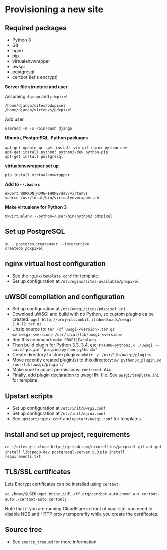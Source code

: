 # Provisioning a new site

## Required packages

- Python 3
- Git
- nginx
- pip
- virtualenvwrapper
- uwsgi
- postgresql
- certbot (let's encrypt)

**Server file structure and user**

Assuming `django` and `pdxpixel`

`/home/django/sites/pdxpixel`  
`/home/django/virtenvs/pdxpixel`

Add user

`useradd -m -s /bin/bash django`

**Ubuntu, PostgreSQL, Python packages**

`apt-get update`
`apt-get install vim git nginx python-dev`  
`apt-get install python3 python3-dev python-pip`  
`apt-get install postgresql`

**virtualenvwrapper set up**

`pip install virtualenvwrapper`  

**Add to `~/.bashrc`**

`export WORKON_HOME=$HOME/dev/virtenvs`  
`source /usr/local/bin/virtualenvwrapper.sh`

**Make virtualenv for Python 3**

`mkvirtualenv --python=/user/bin/python3 pdxpixel`

## Set up PostgreSQL

`su - postgres`
`createuser --interactive`  
`createdb pdxpixel`

## nginx virtual host configuration

- See the `nginx/template.conf` for template.
- Set up configuration at `/etc/nginx/sites-available/pdxpixel`

## uWSGI compilation and configuration

- Set up configuration at `/etc/uwsgi/sites/pdxpixel.ini`
- Download uWSGI and build with no Python, so custom plugins ca be created:
    `wget http://projects.unbit.it/downloads/uwsgi-2.0.12.tar.gz`
- Unzip source to:
    `tar -xf uwsgi-<version>.tar.gz`  
    `mv uwsgi-<version> /usr/local/lib/uwsgi-<version>`
- Run this command: `make PROFILE=nolang`
- Then build plugin for Python 3.3, 3.4, etc:
    `PYTHON=python3.x ./uwsgi --build-plugin "plugins/python python3x"`
- Create directory to store plugins: `mkdir -p /usr/lib/uwsgi/plugins`
- Move recently created plugin(s) to this directory:
    `mv python3x_plugin.so /usr/lib/uwsgi/plugins/`
- Make sure to adjust permissions: `root:root 644`
- Finally, add plugin declaration to uwsgi INI file. See `uwsgi/template.ini` for template.

## Upstart scripts

- Set up configuration at `/etc/init/uwsgi.conf`
- Set up configuration at `/etc/init/nginx.conf`
- See `upstart/nginx.conf` and `upstart/uwsgi.conf` for templates.

## Install and set up project, requirements

`cd ~/sites`
`git clone http://github.com/nicorellius/pdxpixel.git`
`apt-get install libjpeg8-dev postgresql-server.9.3`
`pip install requirements.txt`

## TLS/SSL certificates

Lets Encrypt certificates can be installed using `certbot`:

`cd /home/$USER`
`wget https://dl.eff.org/certbot-auto`
`chmod a+x certbot-auto`
`./certbot-auto certonly`

Note that if you are running CloudFlare in front of your site, you need to disable NDS and HTTP proxy temporarily while you create the certificates.

## Source tree

- See `source_tree.md` for more information.

